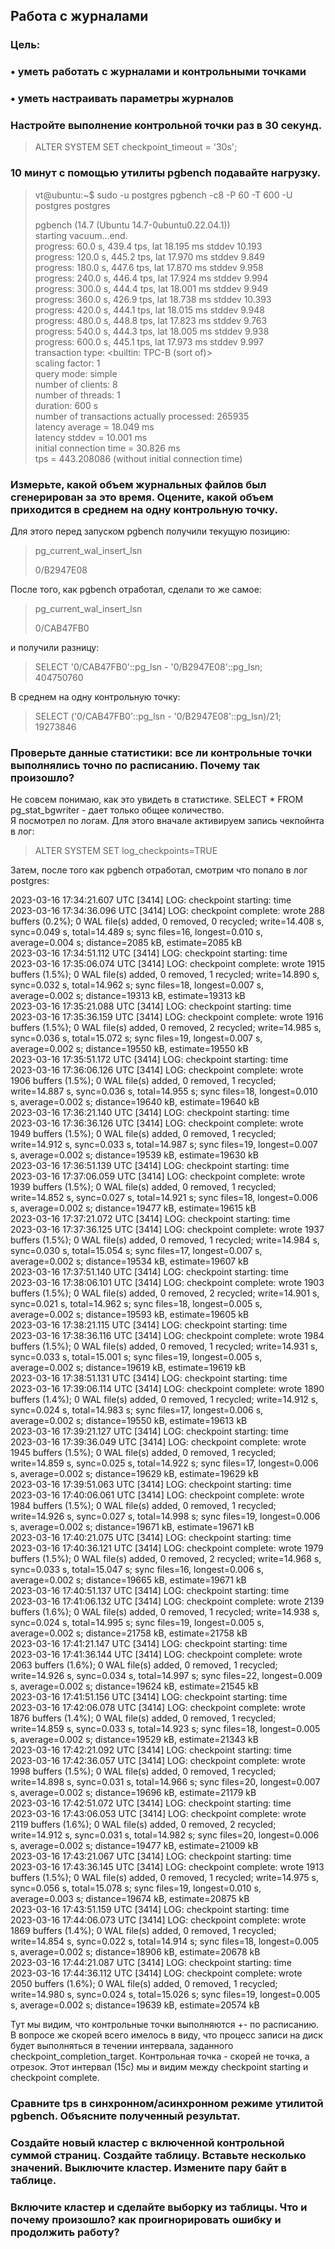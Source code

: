 ## Работа с журналами

### Цель:
### • уметь работать с журналами и контрольными точками
### • уметь настраивать параметры журналов

### Настройте выполнение контрольной точки раз в 30 секунд.

>ALTER SYSTEM SET checkpoint_timeout = '30s';</br>

### 10 минут c помощью утилиты pgbench подавайте нагрузку.

>vt@ubuntu:~$ sudo -u postgres pgbench  -c8 -P 60 -T 600 -U postgres postgres
>
>pgbench (14.7 (Ubuntu 14.7-0ubuntu0.22.04.1)) </br>
>starting vacuum...end.</br>
>progress: 60.0 s, 439.4 tps, lat 18.195 ms stddev 10.193</br>
>progress: 120.0 s, 445.2 tps, lat 17.970 ms stddev 9.849</br>
>progress: 180.0 s, 447.6 tps, lat 17.870 ms stddev 9.958</br>
>progress: 240.0 s, 446.4 tps, lat 17.924 ms stddev 9.994</br>
>progress: 300.0 s, 444.4 tps, lat 18.001 ms stddev 9.949</br>
>progress: 360.0 s, 426.9 tps, lat 18.738 ms stddev 10.393</br>
>progress: 420.0 s, 444.1 tps, lat 18.015 ms stddev 9.948</br>
>progress: 480.0 s, 448.8 tps, lat 17.823 ms stddev 9.763</br>
>progress: 540.0 s, 444.3 tps, lat 18.005 ms stddev 9.938</br>
>progress: 600.0 s, 445.1 tps, lat 17.973 ms stddev 9.997</br>
>transaction type: <builtin: TPC-B (sort of)></br>
>scaling factor: 1</br>
>query mode: simple</br>
>number of clients: 8</br>
>number of threads: 1</br>
>duration: 600 s</br>
>number of transactions actually processed: 265935</br>
>latency average = 18.049 ms</br>
>latency stddev = 10.001 ms</br>
>initial connection time = 30.826 ms</br>
>tps = 443.208086 (without initial connection time)</br>

### Измерьте, какой объем журнальных файлов был сгенерирован за это время. Оцените, какой объем приходится в среднем на одну контрольную точку.
Для этого перед запуском pgbench получили текущую позицию: </br>
>pg_current_wal_insert_lsn </br>
>
>0/B2947E08</br>

После того, как pgbench отработал, сделали то же самое:</br>
>pg_current_wal_insert_lsn </br>
>
>0/CAB47FB0</br>

и получили разницу: </br>
>SELECT '0/CAB47FB0'::pg_lsn - '0/B2947E08'::pg_lsn;</br>
>404750760 </br>

В среднем на одну контрольную точку: </br>
>SELECT ('0/CAB47FB0'::pg_lsn - '0/B2947E08'::pg_lsn)/21;</br>
>19273846</br>

### Проверьте данные статистики: все ли контрольные точки выполнялись точно по расписанию. Почему так произошло?
Не совсем понимаю, как это увидеть в статистике.
SELECT * FROM pg_stat_bgwriter - дает только общее количество. </br>
Я посмотрел по логам. Для этого вначале активируем запись чекпойнта в лог: </br>
>ALTER SYSTEM SET log_checkpoints=TRUE </br>

Затем, после того как pgbench отработал, смотрим что попало в лог postgres:</br>

2023-03-16 17:34:21.607 UTC [3414] LOG:  checkpoint starting: time<br>
2023-03-16 17:34:36.096 UTC [3414] LOG:  checkpoint complete: wrote 288 buffers (0.2%); 0 WAL file(s) added, 0 removed, 0 recycled; write=14.408 s, sync=0.049 s, total=14.489 s; sync files=16, longest=0.010 s, average=0.004 s; distance=2085 kB, estimate=2085 kB<br>
2023-03-16 17:34:51.112 UTC [3414] LOG:  checkpoint starting: time<br>
2023-03-16 17:35:06.074 UTC [3414] LOG:  checkpoint complete: wrote 1915 buffers (1.5%); 0 WAL file(s) added, 0 removed, 1 recycled; write=14.890 s, sync=0.032 s, total=14.962 s; sync files=18, longest=0.007 s, average=0.002 s; distance=19313 kB, estimate=19313 kB<br>
2023-03-16 17:35:21.088 UTC [3414] LOG:  checkpoint starting: time<br>
2023-03-16 17:35:36.159 UTC [3414] LOG:  checkpoint complete: wrote 1916 buffers (1.5%); 0 WAL file(s) added, 0 removed, 2 recycled; write=14.985 s, sync=0.036 s, total=15.072 s; sync files=19, longest=0.007 s, average=0.002 s; distance=19550 kB, estimate=19550 kB<br>
2023-03-16 17:35:51.172 UTC [3414] LOG:  checkpoint starting: time<br>
2023-03-16 17:36:06.126 UTC [3414] LOG:  checkpoint complete: wrote 1906 buffers (1.5%); 0 WAL file(s) added, 0 removed, 1 recycled; write=14.887 s, sync=0.036 s, total=14.955 s; sync files=18, longest=0.010 s, average=0.002 s; distance=19640 kB, estimate=19640 kB<br>
2023-03-16 17:36:21.140 UTC [3414] LOG:  checkpoint starting: time<br>
2023-03-16 17:36:36.126 UTC [3414] LOG:  checkpoint complete: wrote 1949 buffers (1.5%); 0 WAL file(s) added, 0 removed, 1 recycled; write=14.912 s, sync=0.033 s, total=14.987 s; sync files=19, longest=0.007 s, average=0.002 s; distance=19539 kB, estimate=19630 kB<br>
2023-03-16 17:36:51.139 UTC [3414] LOG:  checkpoint starting: time<br>
2023-03-16 17:37:06.059 UTC [3414] LOG:  checkpoint complete: wrote 1939 buffers (1.5%); 0 WAL file(s) added, 0 removed, 1 recycled; write=14.852 s, sync=0.027 s, total=14.921 s; sync files=18, longest=0.006 s, average=0.002 s; distance=19477 kB, estimate=19615 kB<br>
2023-03-16 17:37:21.072 UTC [3414] LOG:  checkpoint starting: time<br>
2023-03-16 17:37:36.125 UTC [3414] LOG:  checkpoint complete: wrote 1937 buffers (1.5%); 0 WAL file(s) added, 0 removed, 1 recycled; write=14.984 s, sync=0.030 s, total=15.054 s; sync files=17, longest=0.007 s, average=0.002 s; distance=19534 kB, estimate=19607 kB<br>
2023-03-16 17:37:51.140 UTC [3414] LOG:  checkpoint starting: time<br>
2023-03-16 17:38:06.101 UTC [3414] LOG:  checkpoint complete: wrote 1903 buffers (1.5%); 0 WAL file(s) added, 0 removed, 2 recycled; write=14.901 s, sync=0.021 s, total=14.962 s; sync files=18, longest=0.005 s, average=0.002 s; distance=19593 kB, estimate=19605 kB<br>
2023-03-16 17:38:21.115 UTC [3414] LOG:  checkpoint starting: time<br>
2023-03-16 17:38:36.116 UTC [3414] LOG:  checkpoint complete: wrote 1984 buffers (1.5%); 0 WAL file(s) added, 0 removed, 1 recycled; write=14.931 s, sync=0.033 s, total=15.001 s; sync files=19, longest=0.005 s, average=0.002 s; distance=19619 kB, estimate=19619 kB<br>
2023-03-16 17:38:51.131 UTC [3414] LOG:  checkpoint starting: time<br>
2023-03-16 17:39:06.114 UTC [3414] LOG:  checkpoint complete: wrote 1890 buffers (1.4%); 0 WAL file(s) added, 0 removed, 1 recycled; write=14.912 s, sync=0.024 s, total=14.983 s; sync files=17, longest=0.006 s, average=0.002 s; distance=19550 kB, estimate=19613 kB<br>
2023-03-16 17:39:21.127 UTC [3414] LOG:  checkpoint starting: time<br>
2023-03-16 17:39:36.049 UTC [3414] LOG:  checkpoint complete: wrote 1945 buffers (1.5%); 0 WAL file(s) added, 0 removed, 1 recycled; write=14.859 s, sync=0.025 s, total=14.922 s; sync files=17, longest=0.006 s, average=0.002 s; distance=19629 kB, estimate=19629 kB<br>
2023-03-16 17:39:51.063 UTC [3414] LOG:  checkpoint starting: time<br>
2023-03-16 17:40:06.061 UTC [3414] LOG:  checkpoint complete: wrote 1984 buffers (1.5%); 0 WAL file(s) added, 0 removed, 1 recycled; write=14.926 s, sync=0.027 s, total=14.998 s; sync files=19, longest=0.006 s, average=0.002 s; distance=19671 kB, estimate=19671 kB<br>
2023-03-16 17:40:21.075 UTC [3414] LOG:  checkpoint starting: time<br>
2023-03-16 17:40:36.121 UTC [3414] LOG:  checkpoint complete: wrote 1979 buffers (1.5%); 0 WAL file(s) added, 0 removed, 2 recycled; write=14.968 s, sync=0.033 s, total=15.047 s; sync files=16, longest=0.006 s, average=0.002 s; distance=19665 kB, estimate=19671 kB<br>
2023-03-16 17:40:51.137 UTC [3414] LOG:  checkpoint starting: time<br>
2023-03-16 17:41:06.132 UTC [3414] LOG:  checkpoint complete: wrote 2139 buffers (1.6%); 0 WAL file(s) added, 0 removed, 1 recycled; write=14.938 s, sync=0.024 s, total=14.995 s; sync files=19, longest=0.005 s, average=0.002 s; distance=21758 kB, estimate=21758 kB<br>
2023-03-16 17:41:21.147 UTC [3414] LOG:  checkpoint starting: time<br>
2023-03-16 17:41:36.144 UTC [3414] LOG:  checkpoint complete: wrote 2063 buffers (1.6%); 0 WAL file(s) added, 0 removed, 1 recycled; write=14.926 s, sync=0.034 s, total=14.997 s; sync files=22, longest=0.009 s, average=0.002 s; distance=19624 kB, estimate=21545 kB<br>
2023-03-16 17:41:51.156 UTC [3414] LOG:  checkpoint starting: time<br>
2023-03-16 17:42:06.078 UTC [3414] LOG:  checkpoint complete: wrote 1876 buffers (1.4%); 0 WAL file(s) added, 0 removed, 1 recycled; write=14.859 s, sync=0.033 s, total=14.923 s; sync files=18, longest=0.005 s, average=0.002 s; distance=19529 kB, estimate=21343 kB<br>
2023-03-16 17:42:21.092 UTC [3414] LOG:  checkpoint starting: time<br>
2023-03-16 17:42:36.057 UTC [3414] LOG:  checkpoint complete: wrote 1998 buffers (1.5%); 0 WAL file(s) added, 0 removed, 1 recycled; write=14.898 s, sync=0.031 s, total=14.966 s; sync files=20, longest=0.007 s, average=0.002 s; distance=19696 kB, estimate=21179 kB<br>
2023-03-16 17:42:51.072 UTC [3414] LOG:  checkpoint starting: time<br>
2023-03-16 17:43:06.053 UTC [3414] LOG:  checkpoint complete: wrote 2119 buffers (1.6%); 0 WAL file(s) added, 0 removed, 2 recycled; write=14.912 s, sync=0.031 s, total=14.982 s; sync files=20, longest=0.006 s, average=0.002 s; distance=19477 kB, estimate=21009 kB<br>
2023-03-16 17:43:21.067 UTC [3414] LOG:  checkpoint starting: time<br>
2023-03-16 17:43:36.145 UTC [3414] LOG:  checkpoint complete: wrote 1913 buffers (1.5%); 0 WAL file(s) added, 0 removed, 1 recycled; write=14.975 s, sync=0.056 s, total=15.078 s; sync files=19, longest=0.010 s, average=0.003 s; distance=19674 kB, estimate=20875 kB<br>
2023-03-16 17:43:51.159 UTC [3414] LOG:  checkpoint starting: time<br>
2023-03-16 17:44:06.073 UTC [3414] LOG:  checkpoint complete: wrote 1869 buffers (1.4%); 0 WAL file(s) added, 0 removed, 1 recycled; write=14.854 s, sync=0.022 s, total=14.914 s; sync files=18, longest=0.005 s, average=0.002 s; distance=18906 kB, estimate=20678 kB<br>
2023-03-16 17:44:21.087 UTC [3414] LOG:  checkpoint starting: time<br>
2023-03-16 17:44:36.112 UTC [3414] LOG:  checkpoint complete: wrote 2050 buffers (1.6%); 0 WAL file(s) added, 0 removed, 1 recycled; write=14.980 s, sync=0.024 s, total=15.026 s; sync files=19, longest=0.005 s, average=0.002 s; distance=19639 kB, estimate=20574 kB<br>

Тут мы видим, что контрольные точки выполняются +- по расписанию. </br>
В вопросе же скорей всего имелось в виду, что процесс записи на диск будет выполняться в течении интервала, заданного checkpoint_completion_target.
Контрольная точка - скорей не точка, а отрезок.
Этот интервал (15с) мы и видим между checkpoint starting и checkpoint complete.

### Сравните tps в синхронном/асинхронном режиме утилитой pgbench. Объясните полученный результат.
### Создайте новый кластер с включенной контрольной суммой страниц. Создайте таблицу. Вставьте несколько значений. Выключите кластер. Измените пару байт в таблице. 

### Включите кластер и сделайте выборку из таблицы. Что и почему произошло? как проигнорировать ошибку и продолжить работу?
